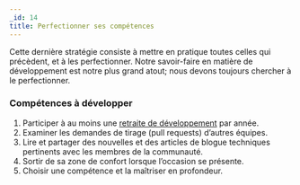 ```yaml
---
_id: 14
title: Perfectionner ses compétences
---
```


Cette dernière stratégie consiste à mettre en pratique toutes celles qui précèdent, et à les perfectionner. Notre savoir-faire en matière de développement est notre plus grand atout; nous devons toujours chercher à le perfectionner.

<h3>Compétences à développer</h3>

1. Participer à au moins une [retraite de développement](https://www.coderetreat.org/?seed=4986) par année.
1. Examiner les demandes de tirage (pull requests) d’autres équipes.
1. Lire et partager des nouvelles et des articles de blogue techniques pertinents avec les membres de la communauté.
1. Sortir de sa zone de confort lorsque l’occasion se présente.
1. Choisir une compétence et la maîtriser en profondeur.
